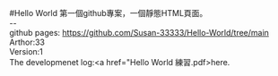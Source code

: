 #Hello World
第一個github專案，一個靜態HTML頁面。
<br>
--<br>
github pages:
<a href="https://github.com/Susan-33333/Hello-World/tree/main">https://github.com/Susan-33333/Hello-World/tree/main</a><br>
Arthor:33<br>
Version:1<br>
The developmenet log:<a href="Hello World 練習.pdf>here</a>.<br>
